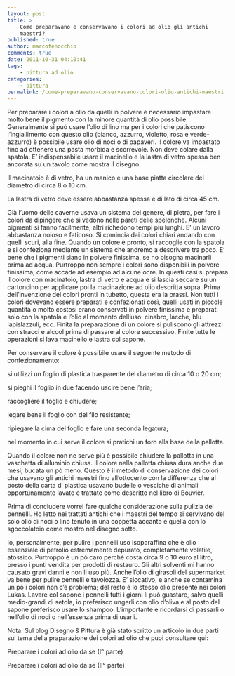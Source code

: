 ```yaml
---
layout: post
title: >
    Come preparavano e conservavano i colori ad olio gli antichi
    maestri?
published: true
author: marcofenocchio
comments: true
date: 2011-10-31 04:10:41
tags:
    - pittura ad olio
categories:
    - pittura
permalink: /come-preparavano-conservavano-colori-olio-antichi-maestri
---
```


   Per preparare i colori a olio da quelli in polvere è necessario impastare molto bene il pigmento con la minore quantità di olio possibile. Generalmente si può usare l&#8217;olio di lino ma per i colori che patiscono l&#8217;ingiallimento con questo olio (bianco, azzurro, violetto, rosa e verde-azzurro) è possibile usare olio di noci o di papaveri. Il colore va impastato fino ad ottenere una pasta morbida e scorrevole. Non deve colare dalla spatola. E&#8217; indispensabile usare il macinello e la lastra di vetro spessa ben ancorata su un tavolo come mostra il disegno.



  



  Il macinatoio è di vetro, ha un manico e una base piatta circolare del diametro di circa 8 o 10 cm.



  



  La lastra di vetro deve essere abbastanza spessa e di lato di circa 45 cm.



  Già l&#8217;uomo delle caverne usava un sistema del genere, di pietra, per fare i colori da dipingere che si vedono nelle pareti delle spelonche. Alcuni pigmenti si fanno facilmente, altri richedono tempi più lunghi. E&#8217; un lavoro abbastanza noioso e faticoso. Si comincia dai colori chiari andando con quelli scuri, alla fine. Quando un colore è pronto, si raccoglie con la spatola e si confeziona mediante un sistema che andremo a descrivere tra poco. E&#8217; bene che i pigmenti siano in polvere finissima, se no bisogna macinarli prima ad acqua. Purtroppo non sempre i colori sono disponibili in polvere finissima, come accade ad esempio ad alcune ocre. In questi casi si prepara il colore con macinatoio, lastra di vetro e acqua e si lascia seccare su un cartoncino per applicare poi la macinazione ad olio descritta sopra. Prima dell&#8217;invenzione dei colori pronti in tubetto, questa era la prassi. Non tutti i colori dovevano essere preparati e confezionati così, quelli usati in piccole quantità o molto costosi erano conservati in polvere finissima e preparati solo con la spatola e l&#8217;olio al momento dell&#8217;uso: cinabro, lacche, blu lapislazzuli, ecc. Finita la preparazione di un colore si puliscono gli attrezzi con stracci e alcool prima di passare al colore successivo. Finite tutte le operazioni si lava macinello e lastra col sapone.



  



  



  Per conservare il colore è possibile usare il seguente metodo di confezionamento:



  si utilizzi un foglio di plastica trasparente del diametro di circa 10 o 20 cm;


  si pieghi il foglio in due facendo uscire bene l&#8217;aria;


  raccogliere il foglio e chiudere;


  legare bene il foglio con del filo resistente;


  ripiegare la cima del foglio e fare una seconda legatura;


  nel momento in cui serve il colore si pratichi un foro alla base della pallotta.



  Quando il colore non ne serve più è possibile chiudere la pallotta in una vaschetta di alluminio chiusa. Il colore nella pallotta chiusa dura anche due mesi, bucata un pò meno. Questo è il metodo di conservazione dei colori che usavano gli antichi maestri fino all&#8217;ottocento con la differenza che al posto della carta di plastica usavano budelle o vesciche di animali opportunamente lavate e trattate come descritto nel libro di Bouvier.



  Prima di concludere vorrei fare qualche considerazione sulla pulizia dei pennelli. Ho letto nei trattati antichi che i maestri del tempo si servivano del solo olio di noci o lino tenuto in una coppetta accanto e quella con lo sgoccolatoio come mostro nel disegno sotto.



  



  



  Io, personalmente, per pulire i pennelli uso isoparaffina che è olio essenziale di petrolio estremamente depurato, completamente volatile, atossico. Purtroppo è un pò caro perchè costa circa 9 o 10 euro al litro, presso i punti vendita per prodotti di restauro. Gli altri solventi mi hanno causato gravi danni e non li uso più. Anche l&#8217;olio di girasoli del supermarket va bene per pulire pennelli e tavolozza. E&#8217; siccativo, e anche se contamina un pò i colori non c&#8217;è problema; del resto è lo stesso olio presente nei colori Lukas. Lavare col sapone i pennelli tutti i giorni li può guastare, salvo quelli medio-grandi di setola, io preferisco ungerli con olio d&#8217;oliva e al posto del sapone preferisco usare lo shampoo. L&#8217;importante è ricordarsi di passarli o nell&#8217;olio di noci o nell&#8217;essenza prima di usarli.



  Nota: Sul blog Disegno & Pittura è già stato scritto un articolo in due parti sul tema della praparazione dei colori ad olio che puoi consultare qui:



  Preparare i colori ad olio da se (I° parte)



  Preparare i colori ad olio da se (II° parte)
